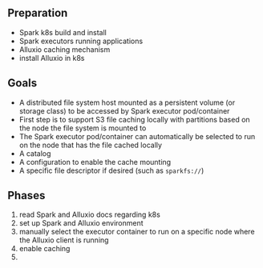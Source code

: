 ## Preparation

* Spark k8s build and install
* Spark executors running applications
* Alluxio caching mechanism
* install Alluxio in k8s

## Goals

* A distributed file system host mounted as a persistent volume (or storage class) to be accessed by Spark executor pod/container
* First step is to support S3 file caching locally with partitions based on the node the file system is mounted to
* The Spark executor pod/container can automatically be selected to run on the node that has the file cached locally
* A catalog
* A configuration to enable the cache mounting
* A specific file descriptor if desired (such as `sparkfs://`)

## Phases

1. read Spark and Alluxio docs regarding k8s
2. set up Spark and Alluxio environment
3. manually select the executor container to run on a specific node where the Alluxio client is running
4. enable caching
5. 